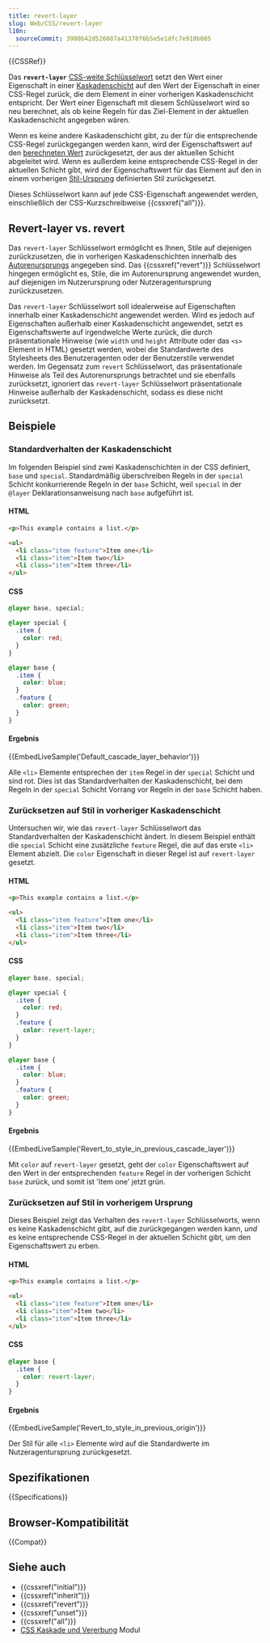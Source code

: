 ```yaml
---
title: revert-layer
slug: Web/CSS/revert-layer
l10n:
  sourceCommit: 3980b42d526087a41378f6b5e5e1dfc7e910b605
---
```


{{CSSRef}}

Das **`revert-layer`** [CSS-weite Schlüsselwort](/de/docs/Web/CSS/CSS_Types#css-wide_keywords) setzt den Wert einer Eigenschaft in einer [Kaskadenschicht](/de/docs/Web/CSS/@layer) auf den Wert der Eigenschaft in einer CSS-Regel zurück, die dem Element in einer vorherigen Kaskadenschicht entspricht. Der Wert einer Eigenschaft mit diesem Schlüsselwort wird so neu berechnet, als ob keine Regeln für das Ziel-Element in der aktuellen Kaskadenschicht angegeben wären.

Wenn es keine andere Kaskadenschicht gibt, zu der für die entsprechende CSS-Regel zurückgegangen werden kann, wird der Eigenschaftswert auf den [berechneten Wert](/de/docs/Web/CSS/computed_value) zurückgesetzt, der aus der aktuellen Schicht abgeleitet wird. Wenn es außerdem keine entsprechende CSS-Regel in der aktuellen Schicht gibt, wird der Eigenschaftswert für das Element auf den in einem vorherigen [Stil-Ursprung](/de/docs/Glossary/Style_origin) definierten Stil zurückgesetzt.

Dieses Schlüsselwort kann auf jede CSS-Eigenschaft angewendet werden, einschließlich der CSS-Kurzschreibweise {{cssxref("all")}}.

## Revert-layer vs. revert

Das `revert-layer` Schlüsselwort ermöglicht es Ihnen, Stile auf diejenigen zurückzusetzen, die in vorherigen Kaskadenschichten innerhalb des [Autorenursprungs](/de/docs/Glossary/Style_origin) angegeben sind. Das {{cssxref("revert")}} Schlüsselwort hingegen ermöglicht es, Stile, die im Autorenursprung angewendet wurden, auf diejenigen im Nutzerursprung oder Nutzeragentursprung zurückzusetzen.

Das `revert-layer` Schlüsselwort soll idealerweise auf Eigenschaften innerhalb einer Kaskadenschicht angewendet werden. Wird es jedoch auf Eigenschaften außerhalb einer Kaskadenschicht angewendet, setzt es Eigenschaftswerte auf irgendwelche Werte zurück, die durch präsentationale Hinweise (wie `width` und `height` Attribute oder das `<s>` Element in HTML) gesetzt werden, wobei die Standardwerte des Stylesheets des Benutzeragenten oder der Benutzerstile verwendet werden. Im Gegensatz zum `revert` Schlüsselwort, das präsentationale Hinweise als Teil des Autorenursprungs betrachtet und sie ebenfalls zurücksetzt, ignoriert das `revert-layer` Schlüsselwort präsentationale Hinweise außerhalb der Kaskadenschicht, sodass es diese nicht zurücksetzt.

## Beispiele

### Standardverhalten der Kaskadenschicht

Im folgenden Beispiel sind zwei Kaskadenschichten in der CSS definiert, `base` und `special`. Standardmäßig überschreiben Regeln in der `special` Schicht konkurrierende Regeln in der `base` Schicht, weil `special` in der `@layer` Deklarationsanweisung nach `base` aufgeführt ist.

#### HTML

```html
<p>This example contains a list.</p>

<ul>
  <li class="item feature">Item one</li>
  <li class="item">Item two</li>
  <li class="item">Item three</li>
</ul>
```

#### CSS

```css
@layer base, special;

@layer special {
  .item {
    color: red;
  }
}

@layer base {
  .item {
    color: blue;
  }
  .feature {
    color: green;
  }
}
```

#### Ergebnis

{{EmbedLiveSample('Default_cascade_layer_behavior')}}

Alle `<li>` Elemente entsprechen der `item` Regel in der `special` Schicht und sind rot. Dies ist das Standardverhalten der Kaskadenschicht, bei dem Regeln in der `special` Schicht Vorrang vor Regeln in der `base` Schicht haben.

### Zurücksetzen auf Stil in vorheriger Kaskadenschicht

Untersuchen wir, wie das `revert-layer` Schlüsselwort das Standardverhalten der Kaskadenschicht ändert. In diesem Beispiel enthält die `special` Schicht eine zusätzliche `feature` Regel, die auf das erste `<li>` Element abzielt. Die `color` Eigenschaft in dieser Regel ist auf `revert-layer` gesetzt.

#### HTML

```html
<p>This example contains a list.</p>

<ul>
  <li class="item feature">Item one</li>
  <li class="item">Item two</li>
  <li class="item">Item three</li>
</ul>
```

#### CSS

```css
@layer base, special;

@layer special {
  .item {
    color: red;
  }
  .feature {
    color: revert-layer;
  }
}

@layer base {
  .item {
    color: blue;
  }
  .feature {
    color: green;
  }
}
```

#### Ergebnis

{{EmbedLiveSample('Revert_to_style_in_previous_cascade_layer')}}

Mit `color` auf `revert-layer` gesetzt, geht der `color` Eigenschaftswert auf den Wert in der entsprechenden `feature` Regel in der vorherigen Schicht `base` zurück, und somit ist 'Item one' jetzt grün.

### Zurücksetzen auf Stil in vorherigem Ursprung

Dieses Beispiel zeigt das Verhalten des `revert-layer` Schlüsselworts, wenn es keine Kaskadenschicht gibt, auf die zurückgegangen werden kann, _und_ es keine entsprechende CSS-Regel in der aktuellen Schicht gibt, um den Eigenschaftswert zu erben.

#### HTML

```html
<p>This example contains a list.</p>

<ul>
  <li class="item feature">Item one</li>
  <li class="item">Item two</li>
  <li class="item">Item three</li>
</ul>
```

#### CSS

```css
@layer base {
  .item {
    color: revert-layer;
  }
}
```

#### Ergebnis

{{EmbedLiveSample('Revert_to_style_in_previous_origin')}}

Der Stil für alle `<li>` Elemente wird auf die Standardwerte im Nutzeragentursprung zurückgesetzt.

## Spezifikationen

{{Specifications}}

## Browser-Kompatibilität

{{Compat}}

## Siehe auch

- {{cssxref("initial")}}
- {{cssxref("inherit")}}
- {{cssxref("revert")}}
- {{cssxref("unset")}}
- {{cssxref("all")}}
- [CSS Kaskade und Vererbung](/de/docs/Web/CSS/CSS_cascade) Modul
